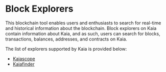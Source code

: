 # Block Explorers

This blockchain tool enables users and enthusiasts to search for real-time and historical information about the blockchain. Block explorers on Kaia contain information about Kaia, and as such, users can search for blocks, transactions, balances, addresses, and contracts on Kaia.

The list of explorers supported by Kaia is provided below:

* [Kaiascope](https://klaytnscope.com/)
* [Kaiafinder](https://www.klaytnfinder.io/)
